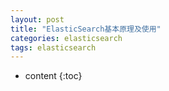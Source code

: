 ```yaml
---
layout: post
title: "ElasticSearch基本原理及使用"
categories: elasticsearch
tags: elasticsearch
---
```

* content
{:toc}
